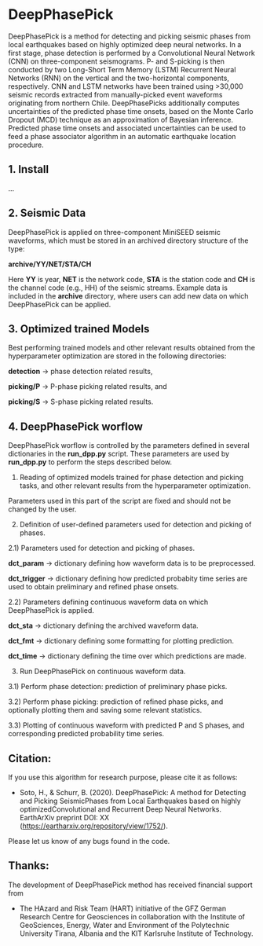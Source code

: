 # DeepPhasePick

DeepPhasePick is a method for detecting and picking seismic phases from local earthquakes based on highly optimized deep neural networks.
In a first stage, phase detection is performed by a Convolutional Neural Network (CNN) on three-component seismograms.
P- and S-picking is then conducted by two Long-Short Term Memory (LSTM) Recurrent Neural Networks (RNN) on the vertical and the two-horizontal components, respectively.
CNN and LSTM networks have been trained using >30,000 seismic records extracted from manually-picked event waveforms originating from northern Chile.
DeepPhasePicks additionally computes uncertainties of the predicted phase time onsets, based on the Monte Carlo Dropout (MCD) technique as an approximation of Bayesian inference.
Predicted phase time onsets and associated uncertainties can be used to feed a phase associator algorithm in an automatic earthquake location procedure.

## 1. Install

...

## 2. Seismic Data

DeepPhasePick is applied on three-component MiniSEED seismic waveforms, which must be stored in an archived directory structure of the type:

**archive/YY/NET/STA/CH**

Here **YY** is year, **NET** is the network code, **STA** is the station code and **CH** is the channel code (e.g., HH) of the seismic streams.
Example data is included in the **archive** directory, where users can add new data on which DeepPhasePick can be applied.

## 3. Optimized trained Models

Best performing trained models and other relevant results obtained from the hyperparameter optimization are stored in the following directories:

**detection** -> phase detection related results,

**picking/P** -> P-phase picking related results, and

**picking/S** -> S-phase picking related results.

## 4. DeepPhasePick worflow

DeepPhasePick worflow is controlled by the parameters defined in several dictionaries in the **run\_dpp.py** script.
These parameters are used by **run\_dpp.py** to perform the steps described below.

1) Reading of optimized models trained for phase detection and picking tasks, and other relevant results from the hyperparameter optimization.

Parameters used in this part of the script are fixed and should not be changed by the user.

2) Definition of user-defined parameters used for detection and picking of phases.

2.1) Parameters used for detection and picking of phases.

**dct\_param** -> dictionary defining how waveform data is to be preprocessed.

**dct\_trigger** -> dictionary defining how predicted probabity time series are used to obtain preliminary and refined phase onsets.

2.2) Parameters defining continuous waveform data on which DeepPhasePick is applied.

**dct\_sta** -> dictionary defining the archived waveform data.

**dct\_fmt** ->  dictionary defining some formatting for plotting prediction.

**dct\_time** -> dictionary defining the time over which predictions are made.

3) Run DeepPhasePick on continuous waveform data.

3.1) Perform phase detection: prediction of preliminary phase picks.

3.2) Perform phase picking: prediction of refined phase picks, and optionally plotting them and saving some relevant statistics.

3.3) Plotting of continuous waveform with predicted P and S phases, and corresponding predicted probability time series.


## Citation:

If you use this algorithm for research purpose, please cite it as follows:

- Soto, H., & Schurr, B. (2020). DeepPhasePick: A method for Detecting and Picking SeismicPhases from Local Earthquakes based on highly
optimizedConvolutional and Recurrent Deep Neural Networks. EarthArXiv preprint DOI: XX (https://eartharxiv.org/repository/view/1752/).

Please let us know of any bugs found in the code.


## Thanks:

The development of DeepPhasePick method has received financial support from

-  The HAzard and Risk Team (HART) initiative of the GFZ German Research Centre for Geosciences in collaboration with the Institute of GeoSciences, Energy, Water
and Environment of the Polytechnic University Tirana, Albania and the KIT Karlsruhe Institute of Technology.

